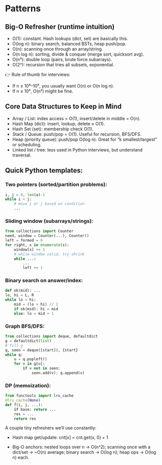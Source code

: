 # Patterns

## Big-O Refresher (runtime intuition)

- O(1): constant. Hash lookups (dict, set) are basically this.
- O(log n): binary search, balanced BSTs, heap push/pop.
- O(n): scanning once through an array/string.
- O(n log n): sorting, divide & conquer (merge sort, quicksort avg).
- O(n²): double loop (pairs, brute force subarrays).
- O(2ⁿ): recursion that tries all subsets, exponential.

👉 Rule of thumb for interviews:

- If n ≤ 10⁴–10⁵, you usually want O(n) or O(n log n).
- If n ≤ 10², O(n²) might be fine.

## Core Data Structures to Keep in Mind

- Array / List: index access = O(1), insert/delete in middle = O(n).
- Hash Map (dict): insert, lookup, delete ≈ O(1).
- Hash Set (set): membership check O(1).
- Stack / Queue: push/pop = O(1). Useful for recursion, BFS/DFS.
- Heap (priority queue): push/pop O(log n). Great for “k smallest/largest” or scheduling.
- Linked list / tree: less used in Python interviews, but understand traversal.

## Quick Python templates:

### Two pointers (sorted/partition problems):

```python
i, j = 0, len(a)-1
while i < j:
    # move i or j based on condition
    ...
```

### Sliding window (subarrays/strings):

```python
from collections import Counter
need, window = Counter(...), Counter()
left = formed = 0
for right, x in enumerate(s):
    window[x] += 1
    # while window valid, try shrink
    while ...:
        ...
        left += 1
```

### Binary search on answer/index:

```python
def ok(mid): ...
lo, hi = L, R
while lo < hi:
    mid = (lo + hi) // 2
    if ok(mid): hi = mid
    else: lo = mid + 1
```

### Graph BFS/DFS:

```python
from collections import deque, defaultdict
g = defaultdict(list)
# fill g
q, seen = deque([start]), {start}
while q:
    u = q.popleft()
    for v in g[u]:
        if v not in seen:
            seen.add(v); q.append(v)
```

### DP (memoization):

```python
from functools import lru_cache
@lru_cache(None)
def f(i, j, ...):
    if base: return ...
    res = ...
    return res
```

A couple tiny refreshers we’ll use constantly:

- Hash map get/update: cnt[x] = cnt.get(x, 0) + 1

- Big-O anchors: nested loops over n → O(n^2); scanning once with a dict/set → ~O(n) average; binary search → O(log n); heap ops → O(log n) each.

